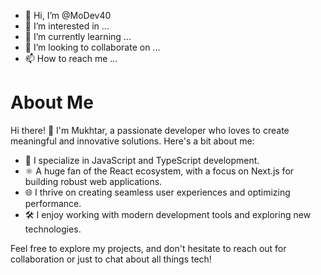 - 👋 Hi, I’m @MoDev40
- 👀 I’m interested in ...
- 🌱 I’m currently learning ...
- 💞️ I’m looking to collaborate on ...
- 📫 How to reach me ...

<!---
MoDev40/MoDev40 is a ✨ special ✨ repository because its `README.md` (this file) appears on your GitHub profile.
You can click the Preview link to take a look at your changes.
--->

# About Me

Hi there! 👋 I'm Mukhtar, a passionate developer who loves to create meaningful and innovative solutions. Here's a bit about me:

- 🚀 I specialize in JavaScript and TypeScript development.
- ⚛️ A huge fan of the React ecosystem, with a focus on Next.js for building robust web applications.
- 🌐 I thrive on creating seamless user experiences and optimizing performance.
- 🛠️ I enjoy working with modern development tools and exploring new technologies.

Feel free to explore my projects, and don't hesitate to reach out for collaboration or just to chat about all things tech!

